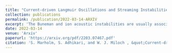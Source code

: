 ```yaml
---
title: "Current-driven Langmuir Oscillations and Streaming Instabilities"
collection: publications
permalink: /publication/2022-03-14-ARXIV
excerpt: 'The Buneman and ion acoustic instabilities are usually associated with different electron and ion drift velocities, in such a way that there is a large current through the plasma. However, due to the recently discovered current-driven Langmuir oscillations (1-3), the relative drift velocity in these configurations will oscillate at the plasma frequency, and with an amplitude of at least the initial drift velocity. In contrast, the textbooks assume a constant drift velocity. Since the growth rates arrived at under that assumption are far less than the plasma frequency, several oscillation periods will take place during the linear growth phase, and this will dampen the instabilities. We provide general theoretical derivations of these oscillations, and show simulation results of the altered behavior of the instabilities. Towards the end, we hypothesize that drift-averaging might be a viable method of calculating the modified growth rates.'
date: 2022-03-14
venue: 'Arxiv'
paperurl: 'https://arxiv.org/pdf/2203.07467.pdf'
citation: 'S. Marholm, S. Adhikari, and W. J. Miloch , &quot;Current-driven Langmuir Oscillations and Streaming Instabilities&quot;, <i>Arxiv</i> (2022).'
---
```

<!-- This paper is about the number 2. The number 3 is left for future work.
citation: 'Your Name, You. (2010). &quot;Paper Title Number 2.&quot; <i>Journal 1</i>. 1(2).'
[Download paper here](http://academicpages.github.io/files/paper2.pdf)

Recommended citation: Your Name, You. (2010). "Paper Title Number 2." <i>Journal 1</i>. 1(2).
-->
